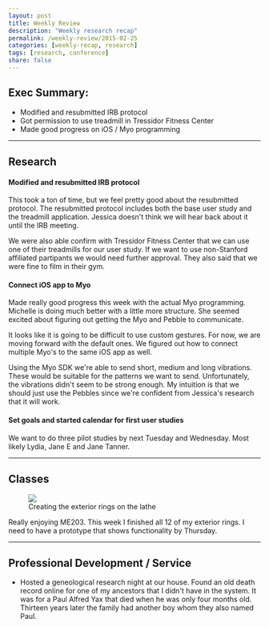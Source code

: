 ```yaml
---
layout: post
title: Weekly Review
description: "Weekly research recap"
permalink: /weekly-review/2015-02-25
categories: [weekly-recap, research]
tags: [research, conference]
share: false
---
```


## Exec Summary:
  - Modified and resubmitted IRB protocol
  - Got permission to use treadmill in Tressidor Fitness Center
  - Made good progress on iOS / Myo programming

----

## Research

#### Modified and resubmitted IRB protocol

This took a ton of time, but we feel pretty good about the resubmitted protocol. The resubmitted protocol includes both the base user study and the treadmill application. Jessica doesn't think we will hear back about it until the IRB meeting. 

We were also able confirm with Tressidor Fitness Center that we can use one of their treadmills for our user study. If we want to use non-Stanford affiliated partipants we would need further approval. They also said that we were fine to film in their gym.

#### Connect iOS app to Myo

Made really good progress this week with the actual Myo programming. Michelle is doing much better with a little more structure. She seemed excited about figuring out getting the Myo and Pebble to communicate.

It looks like it is going to be difficult to use custom gestures. For now, we are moving forward with the default ones. We figured out how to connect multiple Myo's to the same iOS app as well.

Using the Myo SDK we're able to send short, medium and long vibrations. These would be suitable for the patterns we want to send. Unfortunately, the vibrations didn't seem to be strong enough. My intuition is that we should just use the Pebbles since we're confident from Jessica's research that it will work.

#### Set goals and started calendar for first user studies

We want to do three pilot studies by next Tuesday and Wednesday. Most likely Lydia, Jane E and Jane Tanner.

----

## Classes

<figure>
  <img src="/assets/img/posts/machine_shop.jpg">
  <figcaption>Creating the exterior rings on the lathe</figcaption>
</figure>

Really enjoying ME203. This week I finished all 12 of my exterior rings. I need to have a prototype that shows functionality by Thursday.

----

## Professional Development / Service 

 - Hosted a geneological research night at our house. Found an old death record online for one of my ancestors that I didn't have in the system. It was for a Paul Alfred Yax that died when he was only four months old. Thirteen years later the family had another boy whom they also named Paul.